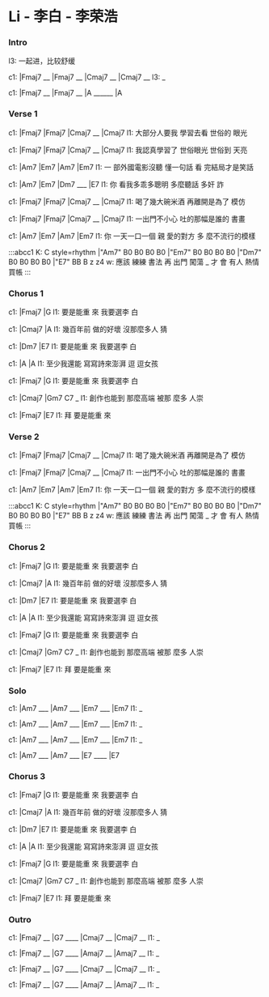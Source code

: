 ---
---

# Li - 李白 - 李荣浩

### Intro

l3: 一起进，比较舒缓

c1: |Fmaj7 __ |Fmaj7 __ |Cmaj7 __ |Cmaj7 __
l3:  _

c1: |Fmaj7 __ |Fmaj7 __ |A ______ |A

### Verse 1

c1: |Fmaj7         |Fmaj7          |Cmaj7 __ |Cmaj7
l1:    大部分人要我 學習去看 世俗的 眼光

c1: |Fmaj7         |Fmaj7          |Cmaj7 __ |Cmaj7
l1:    我認真學習了 世俗眼光 世俗到 天亮

c1:   |Am7           |Em7        |Am7           |Em7
l1: 一 部外國電影沒聽 懂一句話 看 完結局才是笑話

c1:   |Am7           |Em7          |Dm7 ___ |E7
l1: 你 看我多乖多聰明 多麼聽話 多奸  詐

c1: |Fmaj7           |Fmaj7       |Cmaj7 __ |Cmaj7
l1:    喝了幾大碗米酒 再離開是為了 模仿

c1: |Fmaj7         |Fmaj7         |Cmaj7 __ |Cmaj7
l1:    一出門不小心 吐的那幅是誰的 書畫

c1:   |Am7            |Em7        |Am7           |Em7
l1: 你 一天一口一個 親 愛的對方 多 麼不流行的模樣

:::abcc1
K: C style=rhythm
|"Am7" B0 B0 B0 B0 |"Em7" B0 B0 B0 B0 |"Dm7" B0 B0 B0 B0 |"E7" BB B z z4
w: 應該 練練 書法 再 出門 闖蕩 _ 才 會 有人 熱情 買帳
:::

### Chorus 1

c1:         |Fmaj7        |G
l1: 要是能重 來   我要選李 白

c1:         |Cmaj7              |A
l1: 幾百年前 做的好壞 沒那麼多人 猜

c1:         |Dm7        |E7
l1: 要是能重 來 我要選李 白

c1:           |A              |A
l1: 至少我還能 寫寫詩來澎湃 逗 逗女孩


c1:         |Fmaj7        |G
l1: 要是能重 來   我要選李 白

c1:           |Cmaj7        |Gm7  C7  _
l1: 創作也能到 那麼高端 被那 麼多 人崇

c1: |Fmaj7        |E7
l1:  拜   要是能重 來

### Verse 2

c1: |Fmaj7           |Fmaj7       |Cmaj7 __ |Cmaj7
l1:    喝了幾大碗米酒 再離開是為了 模仿

c1: |Fmaj7         |Fmaj7         |Cmaj7 __ |Cmaj7
l1:    一出門不小心 吐的那幅是誰的 書畫

c1:   |Am7            |Em7        |Am7           |Em7
l1: 你 一天一口一個 親 愛的對方 多 麼不流行的模樣

:::abcc1
K: C style=rhythm
|"Am7" B0 B0 B0 B0 |"Em7" B0 B0 B0 B0 |"Dm7" B0 B0 B0 B0 |"E7" BB B z z4
w: 應該 練練 書法 再 出門 闖蕩 _ 才 會 有人 熱情 買帳
:::

### Chorus 2

c1:         |Fmaj7        |G
l1: 要是能重 來   我要選李 白

c1:         |Cmaj7              |A
l1: 幾百年前 做的好壞 沒那麼多人 猜

c1:         |Dm7        |E7
l1: 要是能重 來 我要選李 白

c1:           |A              |A
l1: 至少我還能 寫寫詩來澎湃 逗 逗女孩


c1:         |Fmaj7        |G
l1: 要是能重 來   我要選李 白

c1:           |Cmaj7        |Gm7  C7  _
l1: 創作也能到 那麼高端 被那 麼多 人崇

c1: |Fmaj7        |E7
l1:  拜   要是能重 來

### Solo

c1: |Am7 ___ |Am7 ___ |Em7 ___ |Em7
l1:  _

c1: |Am7 ___ |Am7 ___ |Em7 ___ |Em7
l1:  _

c1: |Am7 ___ |Am7 ___ |Em7 ___ |Em7
l1:  _

c1: |Am7 ___ |Am7 ___ |E7 ____ |E7

### Chorus 3

c1:         |Fmaj7        |G
l1: 要是能重 來   我要選李 白

c1:         |Cmaj7              |A
l1: 幾百年前 做的好壞 沒那麼多人 猜

c1:         |Dm7        |E7
l1: 要是能重 來 我要選李 白

c1:           |A              |A
l1: 至少我還能 寫寫詩來澎湃 逗 逗女孩


c1:         |Fmaj7        |G
l1: 要是能重 來   我要選李 白

c1:           |Cmaj7        |Gm7  C7  _
l1: 創作也能到 那麼高端 被那 麼多 人崇

c1: |Fmaj7        |E7
l1:  拜   要是能重 來

### Outro

c1: |Fmaj7 __ |G7 ____ |Cmaj7 __ |Cmaj7 __
l1:  _

c1: |Fmaj7 __ |G7 ____ |Amaj7 __ |Amaj7 __
l1:  _

c1: |Fmaj7 __ |G7 ____ |Cmaj7 __ |Cmaj7 __
l1:  _

c1: |Fmaj7 __ |G7 ____ |Amaj7 __ |Amaj7 __
l1:  _
